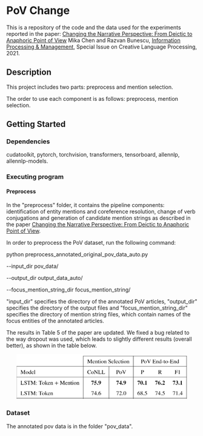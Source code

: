# PoV Change
This is a repository of the code and the data used for the experiments reported in the paper:
<a href="https://arxiv.org/abs/2103.04176">Changing the Narrative Perspective: From Deictic to Anaphoric Point of View</a>
Mika Chen and Razvan Bunescu, 
<a href="https://www.journals.elsevier.com/information-processing-and-management">Information Processing & Management</a>, Special Issue on Creative Language Processing, 2021.

## Description

This project includes two parts: preprocess and mention selection.

The order to use each component is as follows: preprocess, mention selection.

## Getting Started

### Dependencies

cudatoolkit, pytorch, torchvision, transformers, tensorboard, allennlp, allennlp-models.

### Executing program

#### Preprocess

In the "preprocess" folder, it contains the pipeline components: identification of entity mentions and coreference resolution, change of verb conjugations and generation of candidate mention strings as described in the paper <a href="https://arxiv.org/abs/2103.04176">Changing the Narrative Perspective: From Deictic to Anaphoric Point of View</a>. 

In order to preprocess the PoV dataset, run the following command:

python preprocess_annotated_original_pov_data_auto.py

--input_dir pov_data/

--output_dir output_data_auto/

--focus_mention_string_dir focus_mention_string/

"input_dir" specifies the directory of the annotated PoV articles, "output_dir" specifies the directory of the output files and "focus_mention_string_dir" specifies the directory of mention string files, which contain names of the focus entities of the annotated articles.

The results in Table 5 of the paper are updated. We fixed a bug related to the way dropout was used, which leads to slightly different results (overall better), as shown in the table below.

<p align="center">
<img src="https://github.com/chenmike1986/change_pov/blob/main/mention_selection/update_results.png" width="450" height="120">
</p>

### Dataset

The annotated pov data is in the folder "pov_data".
